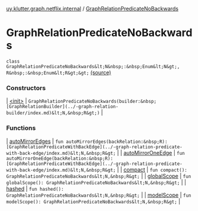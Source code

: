 [uy.klutter.graph.netflix.internal](../index.md) / [GraphRelationPredicateNoBackwards](.)


# GraphRelationPredicateNoBackwards

`class GraphRelationPredicateNoBackwards&lt;N&nbsp;:&nbsp;Enum&lt;N&gt;, R&nbsp;:&nbsp;Enum&lt;R&gt;&gt;` [(source)](https://github.com/kohesive/klutter/blob/master/netflix-graph-jdk6/src/main/kotlin/uy/klutter/graph/netflix/internal/Schema.kt#L110)



### Constructors


| [&lt;init&gt;](-init-.md) | `GraphRelationPredicateNoBackwards(builder:&nbsp;[GraphRelationBuilder](../-graph-relation-builder/index.md)&lt;N,&nbsp;R&gt;)` |


### Functions


| [autoMirrorEdges](auto-mirror-edges.md) | `fun autoMirrorEdges(backRelation:&nbsp;R): [GraphRelationPredicateWithBackEdge](../-graph-relation-predicate-with-back-edge/index.md)&lt;N,&nbsp;R&gt;` |
| [autoMirrorOneEdge](auto-mirror-one-edge.md) | `fun autoMirrorOneEdge(backRelation:&nbsp;R): [GraphRelationPredicateWithBackEdge](../-graph-relation-predicate-with-back-edge/index.md)&lt;N,&nbsp;R&gt;` |
| [compact](compact.md) | `fun compact(): GraphRelationPredicateNoBackwards&lt;N,&nbsp;R&gt;` |
| [globalScope](global-scope.md) | `fun globalScope(): GraphRelationPredicateNoBackwards&lt;N,&nbsp;R&gt;` |
| [hashed](hashed.md) | `fun hashed(): GraphRelationPredicateNoBackwards&lt;N,&nbsp;R&gt;` |
| [modelScope](model-scope.md) | `fun modelScope(): GraphRelationPredicateNoBackwards&lt;N,&nbsp;R&gt;` |

